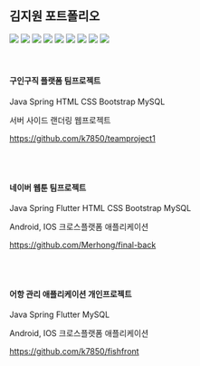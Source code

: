 ## 김지원 포트폴리오
<div>
<img src="https://img.shields.io/badge/JAVA-007396?style=for-the-badge&logo=java&logoColor=white">
<img src="https://img.shields.io/badge/Spring-6DB33F?style=for-the-badge&logo=Spring&logoColor=white">
<img src="https://img.shields.io/badge/Dart-2C2255?style=for-the-badge&logo=Dart%20IDE&logoColor=white">
<img src="https://img.shields.io/badge/flutter-02569B?style=for-the-badge&logo=Flutter&logoColor=white">
<img src="https://img.shields.io/badge/HTML5-E34F26?style=for-the-badge&logo=HTML5&logoColor=white">
<img src="https://img.shields.io/badge/CSS3-1572B6?style=for-the-badge&logo=css3&logoColor=white"/>
<img src="https://img.shields.io/badge/Bootstrap-7952B3?style=for-the-badge&logo=bootstrap&logoColor=white"/>
<img src="https://img.shields.io/badge/MySQL-4479A1?style=for-the-badge&logo=MySQL&logoColor=white">
<img src="https://img.shields.io/badge/github-181717?style=for-the-badge&logo=github&logoColor=white">
</div>

<br/>
<br/>

#### 구인구직 플랫폼 팀프로젝트

Java Spring HTML CSS Bootstrap MySQL 

서버 사이드 랜더링 웹프로젝트

https://github.com/k7850/teamproject1

<br/>
<br/>
  
#### 네이버 웹툰 팀프로젝트

Java Spring Flutter HTML CSS Bootstrap MySQL

Android, IOS 크로스플랫폼 애플리케이션

https://github.com/Merhong/final-back

<br/>
<br/>

#### 어항 관리 애플리케이션 개인프로젝트

Java Spring Flutter MySQL

Android, IOS 크로스플랫폼 애플리케이션

https://github.com/k7850/fishfront


